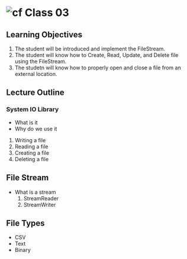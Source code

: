 ![cf](http://i.imgur.com/7v5ASc8.png) Class 03
=====================================

## Learning Objectives
1. The student will be introduced and implement the FileStream.
2. The student will know how to Create, Read, Update, and Delete file using the FileStream.
3. The studetn will know how to properly open and close a file from an external location.

## Lecture Outline

### System IO Library
 - What is it
 - Why do we use it

 1. Writing a file
 2. Reading a file
 3. Creating a file
 4. Deleting a file


## File Stream
 - What is a stream
	1. StreamReader
	2. StreamWriter

## File Types
- CSV
- Text
- Binary

